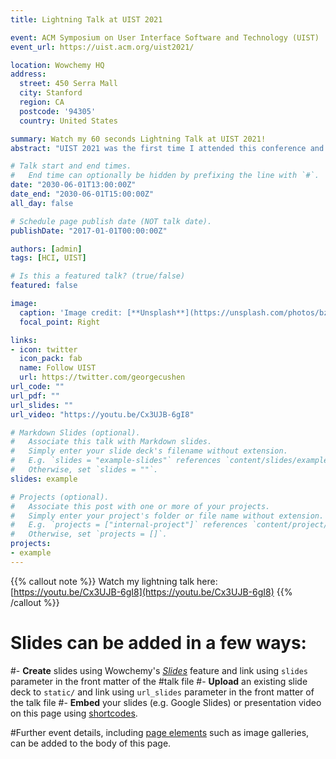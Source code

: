 ```yaml
---
title: Lightning Talk at UIST 2021

event: ACM Symposium on User Interface Software and Technology (UIST)
event_url: https://uist.acm.org/uist2021/

location: Wowchemy HQ
address:
  street: 450 Serra Mall
  city: Stanford
  region: CA
  postcode: '94305'
  country: United States

summary: Watch my 60 seconds Lightning Talk at UIST 2021!
abstract: "UIST 2021 was the first time I attended this conference and my first time as a Student Volunteer! 🤩✨ I really enjoy the conference days and see the cool UIST projects and I was selected to present my [lightning talk](https://uist.acm.org/uist2021/lightningtalks.html#top) in different paper sessions."

# Talk start and end times.
#   End time can optionally be hidden by prefixing the line with `#`.
date: "2030-06-01T13:00:00Z"
date_end: "2030-06-01T15:00:00Z"
all_day: false

# Schedule page publish date (NOT talk date).
publishDate: "2017-01-01T00:00:00Z"

authors: [admin]
tags: [HCI, UIST]

# Is this a featured talk? (true/false)
featured: false

image:
  caption: 'Image credit: [**Unsplash**](https://unsplash.com/photos/bzdhc5b3Bxs)'
  focal_point: Right

links:
- icon: twitter
  icon_pack: fab
  name: Follow UIST
  url: https://twitter.com/georgecushen
url_code: ""
url_pdf: ""
url_slides: ""
url_video: "https://youtu.be/Cx3UJB-6gI8"

# Markdown Slides (optional).
#   Associate this talk with Markdown slides.
#   Simply enter your slide deck's filename without extension.
#   E.g. `slides = "example-slides"` references `content/slides/example-slides.md`.
#   Otherwise, set `slides = ""`.
slides: example

# Projects (optional).
#   Associate this post with one or more of your projects.
#   Simply enter your project's folder or file name without extension.
#   E.g. `projects = ["internal-project"]` references `content/project/deep-learning/index.md`.
#   Otherwise, set `projects = []`.
projects:
- example
---
```


{{% callout note %}}
Watch my lightning talk here: [https://youtu.be/Cx3UJB-6gI8](https://youtu.be/Cx3UJB-6gI8)
{{% /callout %}}

# Slides can be added in a few ways:

#- **Create** slides using Wowchemy's [*Slides*](https://wowchemy.com/docs/managing-content/#create-slides) feature and link using `slides` parameter in the front matter of the #talk file
#- **Upload** an existing slide deck to `static/` and link using `url_slides` parameter in the front matter of the talk file
#- **Embed** your slides (e.g. Google Slides) or presentation video on this page using [shortcodes](https://wowchemy.com/docs/writing-markdown-latex/).

#Further event details, including [page elements](https://wowchemy.com/docs/writing-markdown-latex/) such as image galleries, can be added to the body of this page.
